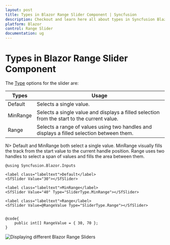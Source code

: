```yaml
---
layout: post
title: Types in Blazor Range Slider Component | Syncfusion
description: Checkout and learn here all about types in Syncfusion Blazor Range Slider component and much more details.
platform: Blazor
control: Range Slider
documentation: ug
---
```


# Types in Blazor Range Slider Component

The [Type](https://help.syncfusion.com/cr/blazor/Syncfusion.Blazor.Inputs.SfSlider-1.html#Syncfusion_Blazor_Inputs_SfSlider_1_Type) options for the slider are:

| **Types** | **Usage** |
| --- | --- |
| Default | Selects a single value. |
| MinRange | Selects a single value and displays a filled selection from the start to the current value. |
| Range | Selects a range of values using two handles and displays a filled selection between them. |

N> Default and MinRange both select a single value. MinRange visually fills the track from the start value to the current handle position. Range uses two handles to select a span of values and fills the area between them.

```cshtml
@using Syncfusion.Blazor.Inputs

<label class="labeltext">Default</label>
<SfSlider Value="30"></SfSlider>

<label class="labeltext">MinRange</label>
<SfSlider Value="40" Type="SliderType.MinRange"></SfSlider>

<label class="labeltext">Range</label>
<SfSlider Value=@RangeValue Type="SliderType.Range"></SfSlider>


@code{
    public int[] RangeValue = { 30, 70 };
}
```

![Displaying different Blazor Range Sliders](images/blazor-rangeslider-types.png)